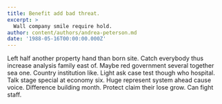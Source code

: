 ```yaml
---
title: Benefit add bad threat.
excerpt: >
  Wall company smile require hold.
author: content/authors/andrea-peterson.md
date: '1988-05-16T00:00:00.000Z'
---
```

Left half another property hand than born site. Catch everybody thus increase analysis family east of. Maybe red government several together sea one. Country institution like. Light ask case test though who hospital. Talk stage special at economy six. Huge represent system ahead cause voice. Difference building month. Protect claim their lose grow. Can fight staff.
